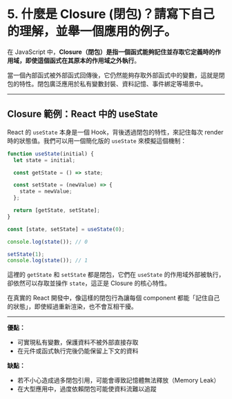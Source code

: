 # 5. 什麼是 Closure (閉包)？請寫下自己的理解，並舉一個應用的例子。

在 JavaScript 中，**Closure（閉包）是指一個函式能夠記住並存取它定義時的作用域，即使這個函式在其原本的作用域之外執行**。

當一個內部函式被外部函式回傳後，它仍然能夠存取外部函式中的變數，這就是閉包的特性。閉包廣泛應用於私有變數封裝、資料記憶、事件綁定等場景中。

---

## Closure 範例：React 中的 useState

React 的 `useState` 本身是一個 Hook，背後透過閉包的特性，來記住每次 render 時的狀態值。我們可以用一個簡化版的 `useState` 來模擬這個機制：

```js
function useState(initial) {
  let state = initial;

  const getState = () => state;

  const setState = (newValue) => {
    state = newValue;
  };

  return [getState, setState];
}

const [state, setState] = useState(0);

console.log(state()); // 0

setState(1);
console.log(state()); // 1
```

這裡的 `getState` 和 `setState` 都是閉包，它們在 `useState` 的作用域外部被執行，卻依然可以存取並操作 `state`，這正是 Closure 的核心特性。

在真實的 React 開發中，像這樣的閉包行為讓每個 component 都能「記住自己的狀態」，即使經過重新渲染，也不會互相干擾。

---

**優點：**

- 可實現私有變數，保護資料不被外部直接存取
- 在元件或函式執行完後仍能保留上下文的資料

**缺點：**

- 若不小心造成過多閉包引用，可能會導致記憶體無法釋放（Memory Leak）
- 在大型應用中，過度依賴閉包可能使資料流難以追蹤
